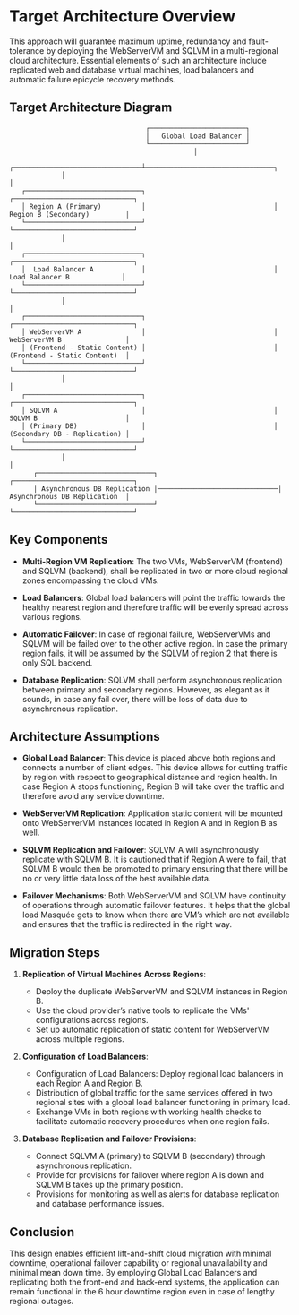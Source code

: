 
# Target Architecture Overview

This approach will guarantee maximum uptime, redundancy and fault-tolerance by deploying the WebServerVM and SQLVM in a multi-regional cloud architecture. Essential elements of such an architecture include replicated web and database virtual machines, load balancers and automatic failure epicycle recovery methods.

## Target Architecture Diagram

```
                                  ┌────────────────────────┐
                                  │   Global Load Balancer │
                                  └────────────────────────┘
                                              │
             ┌────────────────────────────────┴────────────────────────────────┐
             │                                                                 │
   ┌─────────────────────────────┐                                ┌──────────────────────────────┐
   │ Region A (Primary)          │                                │ Region B (Secondary)         │
   └─────────────────────────────┘                                └──────────────────────────────┘
             │                                                                 │
   ┌─────────────────────────────┐                                ┌──────────────────────────────┐
   │  Load Balancer A            │                                │  Load Balancer B             │
   └─────────────────────────────┘                                └──────────────────────────────┘
             │                                                                 │
   ┌─────────────────────────────┐                                ┌──────────────────────────────┐
   │ WebServerVM A               │                                │ WebServerVM B                │
   │ (Frontend - Static Content) │                                │ (Frontend - Static Content)  │
   └─────────────────────────────┘                                └──────────────────────────────┘
             │                                                                 │
   ┌─────────────────────────────┐                                ┌──────────────────────────────┐
   │ SQLVM A                     │                                │ SQLVM B                      │
   │ (Primary DB)                │                                │ (Secondary DB - Replication) │
   └─────────────────────────────┘                                └──────────────────────────────┘
             │                                                                 │
      ┌─────────────────────────────┐                              ┌──────────────────────────────┐
      │ Asynchronous DB Replication │──────────────────────────────│ Asynchronous DB Replication  │
      └─────────────────────────────┘                              └──────────────────────────────┘
```

## Key Components

- **Multi-Region VM Replication**: The two VMs, WebServerVM (frontend) and SQLVM (backend), shall be replicated in two or more cloud regional zones encompassing the cloud VMs.

- **Load Balancers**: Global load balancers will point the traffic towards the healthy nearest region and therefore traffic will be evenly spread across various regions.

- **Automatic Failover**: In case of regional failure, WebServerVMs and SQLVM will be failed over to the other active region. In case the primary region fails, it will be assumed by the SQLVM of region 2 that there is only SQL backend.

- **Database Replication**: SQLVM shall perform asynchronous replication between primary and secondary regions. However, as elegant as it sounds, in case any fail over, there will be loss of data due to asynchronous replication.

## Architecture Assumptions

- **Global Load Balancer**: This device is placed above both regions and connects a number of client edges. This device allows for cutting traffic by region with respect to geographical distance and region health. In case Region A stops functioning, Region B will take over the traffic and therefore avoid any service downtime.

- **WebServerVM Replication**: Application static content will be mounted onto WebServerVM instances located in Region A and in Region B as well.

- **SQLVM Replication and Failover**: SQLVM A will asynchronously replicate with SQLVM B. It is cautioned that if Region A were to fail, that SQLVM B would then be promoted to primary ensuring that there will be no or very little data loss of the best available data.

- **Failover Mechanisms**: Both WebServerVM and SQLVM have continuity of operations through automatic failover features. It helps that the global load Masquée gets to know when there are VM’s which are not available and ensures that the traffic is redirected in the right way.

## Migration Steps

1. **Replication of Virtual Machines Across Regions**:
   - Deploy the duplicate WebServerVM and SQLVM instances in Region B.
   - Use the cloud provider’s native tools to replicate the VMs' configurations across regions.
   - Set up automatic replication of static content for WebServerVM across multiple regions.

2. **Configuration of Load Balancers**:
   - Configuration of Load Balancers: Deploy regional load balancers in each Region A and Region B.
   - Distribution of global traffic for the same services offered in two regional sites with a global load balancer functioning in primary load.
   - Exchange VMs in both regions with working health checks to facilitate automatic recovery procedures when one region fails.

4. **Database Replication and Failover Provisions**:
   - Connect SQLVM A (primary) to SQLVM B (secondary) through asynchronous replication.
   -  Provide for provisions for failover where region A is down and SQLVM B takes up the primary position.
   -  Provisions for monitoring as well as alerts for database replication and database performance issues.
## Conclusion

This design enables efficient lift-and-shift cloud migration with minimal downtime, operational failover capability or regional unavailability and minimal mean down time. By employing Global Load Balancers and replicating both the front-end and back-end systems, the application can remain functional in the 6 hour downtime region even in case of lengthy regional outages.
```
